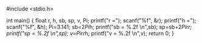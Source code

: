#include <stdio.h>

int main() {
    float r, h, sb, sp, v, Pi;
    printf("r =");
    scanf("%f", &r);
        printf("h =");
    scanf("%f", &h);
    Pi=3.141;
    sb=2*Pi*h;
    printf("sb = %.2f \n",sb);
    sp=sb+2*Pi*r*r;
    printf("sp = %.2f \n",sp);
    v=Pi*r*r*h;
    printf("v = %.2f \n",v);
    return 0;
}
